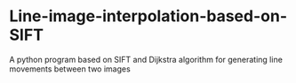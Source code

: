 # Line-image-interpolation-based-on-SIFT
A python program based on SIFT and Dijkstra algorithm for generating line movements between two images
